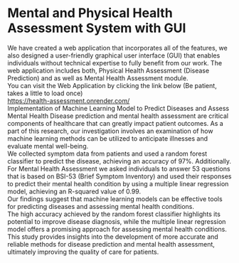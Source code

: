 # Mental and Physical Health Assessment System with GUI
We have created a web application that incorporates all of the features, we also designed a user-friendly graphical user interface (GUI) that enables individuals without technical expertise to fully benefit from our work. The web application includes both, Physical Health Assessment (Disease Prediction) and as well as Mental Health Assessment module.  
You can visit the Web Application by clicking the link below (Be patient, takes a little to load once)  
https://health-assessment.onrender.com/  
Implementation of Machine Learning Model to Predict Diseases and Assess Mental Health Disease prediction and mental health assessment are critical components of healthcare that can greatly impact patient outcomes. As a part of this research, our investigation involves an examination of how machine learning methods can be utilized to anticipate illnesses and evaluate mental well-being.  
We collected symptom data from patients and used a random forest classifier to predict the disease, achieving an accuracy of 97%. Additionally.
For Mental Health Assessment we asked individuals to answer 53 questions that is based on BSI-53 (Brief Symptom Inventory) and used their responses to predict their mental health condition by using a multiple linear regression model, achieving an R-squared value of 0.99.  
Our findings suggest that machine learning models can be effective tools for predicting diseases and assessing mental health conditions.  
The high accuracy achieved by the random forest classifier highlights its potential to improve disease diagnosis, while the multiple linear regression model offers a promising approach for assessing mental health conditions. This study provides insights into the development of more accurate and reliable methods for disease prediction and mental health assessment, ultimately improving the quality of care for patients.
